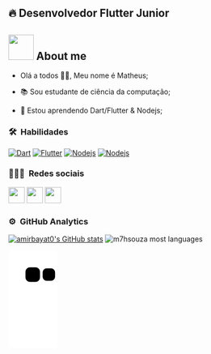 <h2> 🔥 Desenvolvedor Flutter Junior </h2>

## <img src = "https://user-images.githubusercontent.com/63050133/156777293-72a6e681-2582-4a9d-ad92-09d1181d47c7.gif" width = 50px height = 50px>  About me

- Olá a todos 👋🏽, Meu nome é Matheus;

- 📚 Sou estudante de ciência da computação;

- 🌱 Estou aprendendo Dart/Flutter & Nodejs;

### 🛠 &nbsp;Habilidades

<p align="left">
<a href="https://dart.dev/" target="_blank" rel="noreferrer"><img src="https://raw.githubusercontent.com/danielcranney/readme-generator/main/public/icons/skills/dart-colored.svg" width="36" height="36" alt="Dart" /></a>
<a href="https://flutter.dev/" target="_blank" rel="noreferrer"><img src="https://raw.githubusercontent.com/danielcranney/readme-generator/main/public/icons/skills/flutter-colored.svg" width="36" height="36" alt="Flutter" /></a>
<a href="https://nodejs.org/" target="_blank" rel="noreferrer"><img src="https://raw.githubusercontent.com/danielcranney/readme-generator/main/public/icons/skills/nodejs-colored.svg" width="36" height="36" alt="Nodejs" /></a>
<a href="https://nodejs.org/" target="_blank" rel="noreferrer"><img src="https://raw.githubusercontent.com/danielcranney/readme-generator/main/public/icons/skills/typescript-colored.svg" width="36" height="36" alt="Nodejs" /></a>
</p>

### 👨🏽‍🦲 &nbsp;Redes sociais

<p align="left"> 
<a href="http://www.instagram.com/m7hsouza" target="_blank" rel="noreferrer"><img src="https://raw.githubusercontent.com/danielcranney/readme-generator/main/public/icons/socials/instagram.svg" width="32" height="32" /></a>
<a href="https://linkedin.com/in/m7hsouza" target="_blank" rel="noreferrer"><img src="https://raw.githubusercontent.com/danielcranney/readme-generator/main/public/icons/socials/linkedin.svg" width="32" height="32" /></a>
<a href="https://www.github.com/m7hsouza" target="_blank" rel="noreferrer"><img src="https://raw.githubusercontent.com/danielcranney/readme-generator/main/public/icons/socials/github.svg" width="32" height="32" /></a>
</p>


### ⚙️ &nbsp;GitHub Analytics
<p>
<a href="http://www.github.com/m7hsouza"><img src="https://github-readme-stats.vercel.app/api?username=m7hsouza&show_icons=true&hide=&count_private=true&title_color=8042fc&text_color=ffffff&icon_color=8042fc&bg_color=000000&hide_border=true&show_icons=true" alt="amirbayat0's GitHub stats" /></a>

<img src="https://github-readme-stats.vercel.app/api/top-langs/?username=m7hsouza&layout=compact&title_color=8042fc&text_color=ffffff&icon_color=8042fc&bg_color=000000&hide_border=true&show_icons=true" alt="m7hsouza most languages"/>
</p>
<img src="https://raw.githubusercontent.com/m7hsouza/m7hsouza/13e6d1e5052ea8ce434ad43de28792ff9325c988/github-contribution-grid-snake.svg" />
